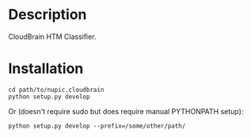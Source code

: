 # Description

CloudBrain HTM Classifier.

# Installation

	cd path/to/nupic.cloudbrain
	python setup.py develop

Or (doesn't require sudo but does require manual PYTHONPATH setup):

	python setup.py develop --prefix=/some/other/path/
